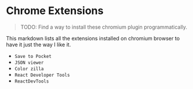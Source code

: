 # Chrome Extensions

> TODO: Find a way to install these chromium plugin programmatically.

This markdown lists all the extensions installed on chromium browser to have it just the way I like it.

- `Save to Pocket`
- `JSON viewer`
- `Color zilla`
- `React Developer Tools`
- `ReactDevTools`
